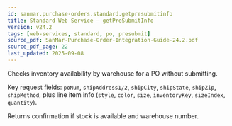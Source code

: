 ```yaml
---
id: sanmar.purchase-orders.standard.getpresubmitinfo
title: Standard Web Service — getPreSubmitInfo
version: v24.2
tags: [web-services, standard, po, presubmit]
source_pdf: SanMar-Purchase-Order-Integration-Guide-24.2.pdf
source_pdf_page: 22
last_updated: 2025-09-08
---
```


Checks inventory availability by warehouse for a PO without submitting.

Key request fields: `poNum`, `shipAddress1/2`, `shipCity`, `shipState`, `shipZip`, `shipMethod`, plus line item info (`style`, `color`, `size`, `inventoryKey`, `sizeIndex`, `quantity`).

Returns confirmation if stock is available and warehouse number.
